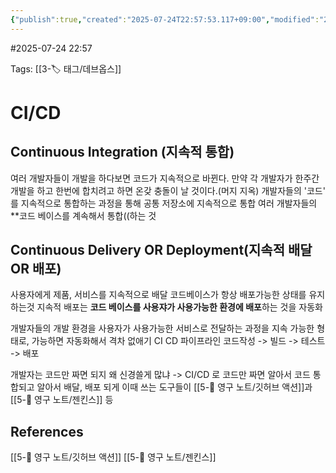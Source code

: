 ```yaml
---
{"publish":true,"created":"2025-07-24T22:57:53.117+09:00","modified":"2025-08-06T21:03:23.259+09:00","cssclasses":""}
---
```


#2025-07-24 22:57

Tags: [[3-🏷️ 태그/데브옵스]] 

# CI/CD

## Continuous Integration (지속적 통합)
여러 개발자들이 개발을 하다보면 코드가 지속적으로 바뀐다.
만약 각 개발자가 한주간 개발을 하고 한번에 합치려고 하면 온갖 충돌이 날 것이다.(머지 지옥)
개발자들의 '코드' 를 지속적으로 통합하는 과정을 통해 공통 저장소에 지속적으로 통합
여러 개발자들의 **코드 베이스를 계속해서 통합((하는 것

## Continuous Delivery OR Deployment(지속적 배달 OR 배포)
사용자에게 제품, 서비스를 지속적으로 배달
코드베이스가 항상 배포가능한 상태를 유지하는것
지속적 배포는  **코드 베이스를 사용쟈가 사용가능한 환경에 배포**하는 것을 자동화

개발자들의 개발 환경을 사용자가 사용가능한 서비스로 전달하는 과정을 지속 가능한 형태로, 가능하면 자동화해서 격차 없애기
CI CD 파이프라인
코드작성 -> 빌드 -> 테스트 -> 배포

개발자는 코드만 짜면 되지 왜 신경쓸게 많냐 
-> CI/CD 로 코드만 짜면 알아서 코드 통합되고 알아서 배달, 배포 되게
이때 쓰는 도구들이 [[5-💎 영구 노트/깃허브 액션]]과 [[5-💎 영구 노트/젠킨스]] 등

## References
[[5-💎 영구 노트/깃허브 액션]]
[[5-💎 영구 노트/젠킨스]]